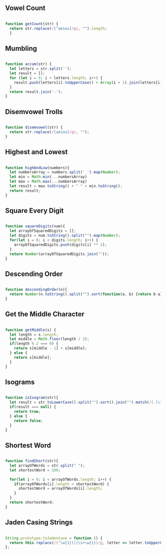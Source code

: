 ## Vowel Count

```js

function getCount(str) {
  return str.replace(/[^aeiou]/gi, "").length;
  }

  ```

## Mumbling

```js

function accum(str) {
  let letters = str.split('');
  let result = [];
  for (let i = 0; i < letters.length; i++) {
    result.push(letters[i].toUpperCase() + Array(i + 1).join(letters[i].toLowerCase()));
  }
  return result.join('-');
}

```

## Disemvowel Trolls

```js

function disemvowel(str) {
  return str.replace(/[aeiou]/gi, "");
}

```

## Highest and Lowest

```js

function highAndLow(numbers){
  let numbersArray = numbers.split(' ').map(Number);
  let min = Math.min(...numbersArray)
  let max = Math.max(...numbersArray)
  let result = max.toString() + " " + min.toString();
  return result;
}

```

## Square Every Digit

```js

function squareDigits(num){
  let arrayOfSquaredDigits = [];
  let digits = num.toString().split("").map(Number);
  for(let i = 0; i < digits.length; i++) {
    arrayOfSquaredDigits.push(digits[i] ** 2);
  }
  return Number(arrayOfSquaredDigits.join(""));
}

```

## Descending Order

```js

function descendingOrder(n){
  return Number(n.toString().split("").sort(function(a, b) {return b-a}).join(""));
}

```

## Get the Middle Character

```js

function getMiddle(s) {
  let length = s.length;
  let middle = Math.floor(length / 2);
  if(length % 2 === 0) {
    return s[middle - 1] + s[middle];
  } else {
    return s[middle];
  }
}

```

## Isograms

```js

function isIsogram(str){
  let result = str.toLowerCase().split("").sort().join("").match(/(.)\1+/g);
  if(result === null) {
    return true;
  } else {
    return false;
  }
}

```

## Shortest Word

```js

function findShort(str){
  let arrayOfWords = str.split(" ");
  let shortestWord = 100;
  
  for(let i = 0; i < arrayOfWords.length; i++) {
    if(arrayOfWords[i].length < shortestWord) {
      shortestWord = arrayOfWords[i].length;
    }
  }
  return shortestWord;
}

```

## Jaden Casing Strings

```js

String.prototype.toJadenCase = function () {
  return this.replace(/(^\w{1})|(\s+\w{1})/g, letter => letter.toUpperCase());
};

```
